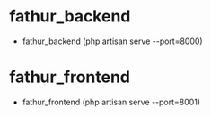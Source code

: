 # fathur_backend
- fathur_backend (php artisan serve --port=8000)
# fathur_frontend
- fathur_frontend (php artisan serve --port=8001)
